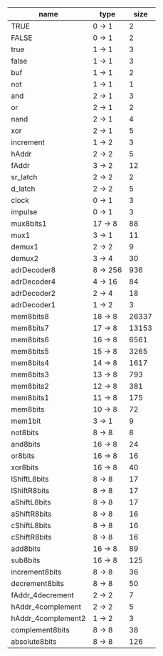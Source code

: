 | name | type | size |
| -- | -- | -- |
| TRUE | 0 -> 1 | 2 |
| FALSE | 0 -> 1 | 2 |
| true | 1 -> 1 | 3 |
| false | 1 -> 1 | 3 |
| buf | 1 -> 1 | 2 |
| not | 1 -> 1 | 1 |
| and | 2 -> 1 | 3 |
| or | 2 -> 1 | 2 |
| nand | 2 -> 1 | 4 |
| xor | 2 -> 1 | 5 |
| increment | 1 -> 2 | 3 |
| hAddr | 2 -> 2 | 5 |
| fAddr | 3 -> 2 | 12 |
| sr_latch | 2 -> 2 | 2 |
| d_latch | 2 -> 2 | 5 |
| clock | 0 -> 1 | 3 |
| impulse | 0 -> 1 | 3 |
| mux8bits1 | 17 -> 8 | 88 |
| mux1 | 3 -> 1 | 11 |
| demux1 | 2 -> 2 | 9 |
| demux2 | 3 -> 4 | 30 |
| adrDecoder8 | 8 -> 256 | 936 |
| adrDecoder4 | 4 -> 16 | 84 |
| adrDecoder2 | 2 -> 4 | 18 |
| adrDecoder1 | 1 -> 2 | 3 |
| mem8bits8 | 18 -> 8 | 26337 |
| mem8bits7 | 17 -> 8 | 13153 |
| mem8bits6 | 16 -> 8 | 6561 |
| mem8bits5 | 15 -> 8 | 3265 |
| mem8bits4 | 14 -> 8 | 1617 |
| mem8bits3 | 13 -> 8 | 793 |
| mem8bits2 | 12 -> 8 | 381 |
| mem8bits1 | 11 -> 8 | 175 |
| mem8bits | 10 -> 8 | 72 |
| mem1bit | 3 -> 1 | 9 |
| not8bits | 8 -> 8 | 8 |
| and8bits | 16 -> 8 | 24 |
| or8bits | 16 -> 8 | 16 |
| xor8bits | 16 -> 8 | 40 |
| lShiftL8bits | 8 -> 8 | 17 |
| lShiftR8bits | 8 -> 8 | 17 |
| aShiftL8bits | 8 -> 8 | 17 |
| aShiftR8bits | 8 -> 8 | 16 |
| cShiftL8bits | 8 -> 8 | 16 |
| cShiftR8bits | 8 -> 8 | 16 |
| add8bits | 16 -> 8 | 89 |
| sub8bits | 16 -> 8 | 125 |
| increment8bits | 8 -> 8 | 36 |
| decrement8bits | 8 -> 8 | 50 |
| fAddr_4decrement | 2 -> 2 | 7 |
| hAddr_4complement | 2 -> 2 | 5 |
| hAddr_4complement2 | 1 -> 2 | 3 |
| complement8bits | 8 -> 8 | 38 |
| absolute8bits | 8 -> 8 | 126 |